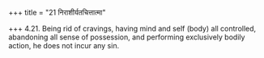 +++
title = "21 निराशीर्यतचित्तात्मा"

+++
4.21. Being rid of cravings, having mind and self (body) all controlled,
abandoning all sense of possession, and performing exclusively bodily
action, he does not incur any sin.
